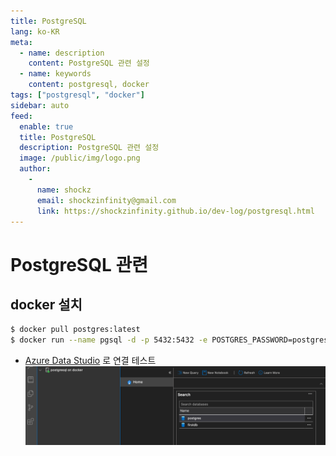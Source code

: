 ```yaml
---
title: PostgreSQL
lang: ko-KR
meta:
  - name: description
    content: PostgreSQL 관련 설정
  - name: keywords
    content: postgresql, docker
tags: ["postgresql", "docker"]
sidebar: auto
feed:
  enable: true
  title: PostgreSQL
  description: PostgreSQL 관련 설정
  image: /public/img/logo.png
  author:
    -
      name: shockz
      email: shockzinfinity@gmail.com
      link: https://shockzinfinity.github.io/dev-log/postgresql.html
---
```


# PostgreSQL 관련

## docker 설치

```bash
$ docker pull postgres:latest
$ docker run --name pgsql -d -p 5432:5432 -e POSTGRES_PASSWORD=postgresql postgres
```
- [Azure Data Studio](https://docs.microsoft.com/ko-kr/sql/azure-data-studio/download-azure-data-studio?view=sql-server-ver15) 로 연결 테스트  
![postgresql](./image/postgresql.1.png)

